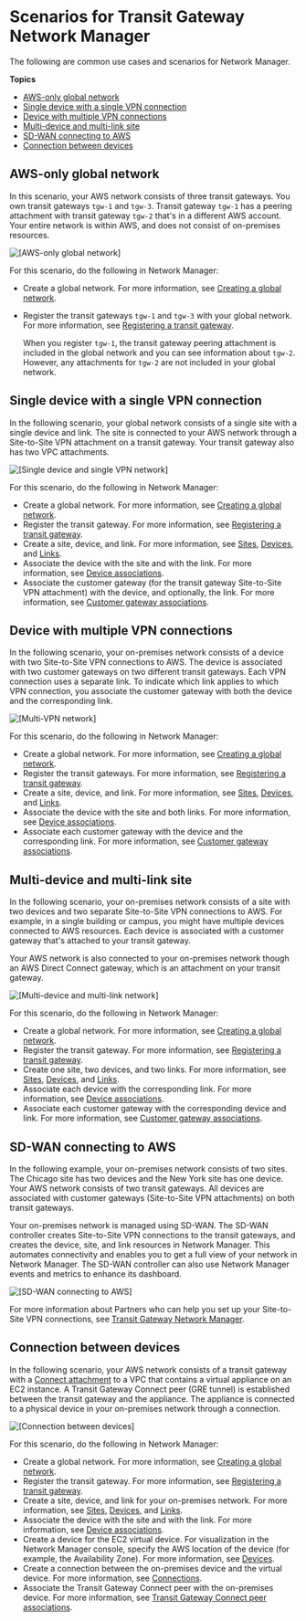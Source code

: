 # Scenarios for Transit Gateway Network Manager<a name="network-manager-scenarios"></a>

The following are common use cases and scenarios for Network Manager\.

**Topics**
+ [AWS\-only global network](#scenario-aws-only-global-network)
+ [Single device with a single VPN connection](#scenario-one-device-one-vpn)
+ [Device with multiple VPN connections](#scenario-device-multiple-vpns)
+ [Multi\-device and multi\-link site](#scenario-multi-device-site)
+ [SD\-WAN connecting to AWS](#scenario-wan-to-aws)
+ [Connection between devices](#scenario-tgw-connect)

## AWS\-only global network<a name="scenario-aws-only-global-network"></a>

In this scenario, your AWS network consists of three transit gateways\. You own transit gateways `tgw-1` and `tgw-3`\. Transit gateway `tgw-1` has a peering attachment with transit gateway `tgw-2` that's in a different AWS account\. Your entire network is within AWS, and does not consist of on\-premises resources\.

![\[AWS-only global network\]](http://docs.aws.amazon.com/vpc/latest/tgw/images/nm-aws-only.png)

For this scenario, do the following in Network Manager:
+ Create a global network\. For more information, see [Creating a global network](global-networks.md#global-networks-creating)\.
+ Register the transit gateways `tgw-1` and `tgw-3` with your global network\. For more information, see [Registering a transit gateway](tgw-registrations.md#register-tgw)\. 

  When you register `tgw-1`, the transit gateway peering attachment is included in the global network and you can see information about `tgw-2`\. However, any attachments for `tgw-2` are not included in your global network\.

## Single device with a single VPN connection<a name="scenario-one-device-one-vpn"></a>

In the following scenario, your global network consists of a single site with a single device and link\. The site is connected to your AWS network through a Site\-to\-Site VPN attachment on a transit gateway\. Your transit gateway also has two VPC attachments\.

![\[Single device and single VPN network\]](http://docs.aws.amazon.com/vpc/latest/tgw/images/nm-single-device-single-vpn.png)

For this scenario, do the following in Network Manager:
+ Create a global network\. For more information, see [Creating a global network](global-networks.md#global-networks-creating)\.
+ Register the transit gateway\. For more information, see [Registering a transit gateway](tgw-registrations.md#register-tgw)\.
+ Create a site, device, and link\. For more information, see [Sites](sites.md), [Devices](devices.md), and [Links](links.md)\.
+ Associate the device with the site and with the link\. For more information, see [Device associations](devices.md#device-associations)\.
+ Associate the customer gateway \(for the transit gateway Site\-to\-Site VPN attachment\) with the device, and optionally, the link\. For more information, see [Customer gateway associations](cgw-association.md)\.

## Device with multiple VPN connections<a name="scenario-device-multiple-vpns"></a>

In the following scenario, your on\-premises network consists of a device with two Site\-to\-Site VPN connections to AWS\. The device is associated with two customer gateways on two different transit gateways\. Each VPN connection uses a separate link\. To indicate which link applies to which VPN connection, you associate the customer gateway with both the device and the corresponding link\.

![\[Multi-VPN network\]](http://docs.aws.amazon.com/vpc/latest/tgw/images/nm-device-multiple-vpn.png)

For this scenario, do the following in Network Manager:
+ Create a global network\. For more information, see [Creating a global network](global-networks.md#global-networks-creating)\.
+ Register the transit gateways\. For more information, see [Registering a transit gateway](tgw-registrations.md#register-tgw)\.
+ Create a site, device, and link\. For more information, see [Sites](sites.md), [Devices](devices.md), and [Links](links.md)\.
+ Associate the device with the site and both links\. For more information, see [Device associations](devices.md#device-associations)\.
+ Associate each customer gateway with the device and the corresponding link\. For more information, see [Customer gateway associations](cgw-association.md)\.

## Multi\-device and multi\-link site<a name="scenario-multi-device-site"></a>

In the following scenario, your on\-premises network consists of a site with two devices and two separate Site\-to\-Site VPN connections to AWS\. For example, in a single building or campus, you might have multiple devices connected to AWS resources\. Each device is associated with a customer gateway that's attached to your transit gateway\.

Your AWS network is also connected to your on\-premises network though an AWS Direct Connect gateway, which is an attachment on your transit gateway\.

![\[Multi-device and multi-link network\]](http://docs.aws.amazon.com/vpc/latest/tgw/images/nm-multi-device-site.png)

For this scenario, do the following in Network Manager:
+ Create a global network\. For more information, see [Creating a global network](global-networks.md#global-networks-creating)\.
+ Register the transit gateway\. For more information, see [Registering a transit gateway](tgw-registrations.md#register-tgw)\.
+ Create one site, two devices, and two links\. For more information, see [Sites](sites.md), [Devices](devices.md), and [Links](links.md)\.
+ Associate each device with the corresponding link\. For more information, see [Device associations](devices.md#device-associations)\.
+ Associate each customer gateway with the corresponding device and link\. For more information, see [Customer gateway associations](cgw-association.md)\.

## SD\-WAN connecting to AWS<a name="scenario-wan-to-aws"></a>

In the following example, your on\-premises network consists of two sites\. The Chicago site has two devices and the New York site has one device\. Your AWS network consists of two transit gateways\. All devices are associated with customer gateways \(Site\-to\-Site VPN attachments\) on both transit gateways\.

Your on\-premises network is managed using SD\-WAN\. The SD\-WAN controller creates Site\-to\-Site VPN connections to the transit gateways, and creates the device, site, and link resources in Network Manager\. This automates connectivity and enables you to get a full view of your network in Network Manager\. The SD\-WAN controller can also use Network Manager events and metrics to enhance its dashboard\. 

![\[SD-WAN connecting to AWS\]](http://docs.aws.amazon.com/vpc/latest/tgw/images/nm-sd-wan-aws.png)

For more information about Partners who can help you set up your Site\-to\-Site VPN connections, see [Transit Gateway Network Manager](https://aws.amazon.com/transit-gateway/network-manager)\.

## Connection between devices<a name="scenario-tgw-connect"></a>

In the following scenario, your AWS network consists of a transit gateway with a [Connect attachment](tgw-connect.md) to a VPC that contains a virtual appliance on an EC2 instance\. A Transit Gateway Connect peer \(GRE tunnel\) is established between the transit gateway and the appliance\. The appliance is connected to a physical device in your on\-premises network through a connection\.

![\[Connection between devices\]](http://docs.aws.amazon.com/vpc/latest/tgw/images/nm-tgw-connect.png)

For this scenario, do the following in Network Manager:
+ Create a global network\. For more information, see [Creating a global network](global-networks.md#global-networks-creating)\.
+ Register the transit gateway\. For more information, see [Registering a transit gateway](tgw-registrations.md#register-tgw)\.
+ Create a site, device, and link for your on\-premises network\. For more information, see [Sites](sites.md), [Devices](devices.md), and [Links](links.md)\.
+ Associate the device with the site and with the link\. For more information, see [Device associations](devices.md#device-associations)\.
+ Create a device for the EC2 virtual device\. For visualization in the Network Manager console, specify the AWS location of the device \(for example, the Availability Zone\)\. For more information, see [Devices](devices.md)\.
+ Create a connection between the on\-premises device and the virtual device\. For more information, see [Connections](device-connections.md)\.
+ Associate the Transit Gateway Connect peer with the on\-premises device\. For more information, see [Transit Gateway Connect peer associations](connect-peer-association.md)\.